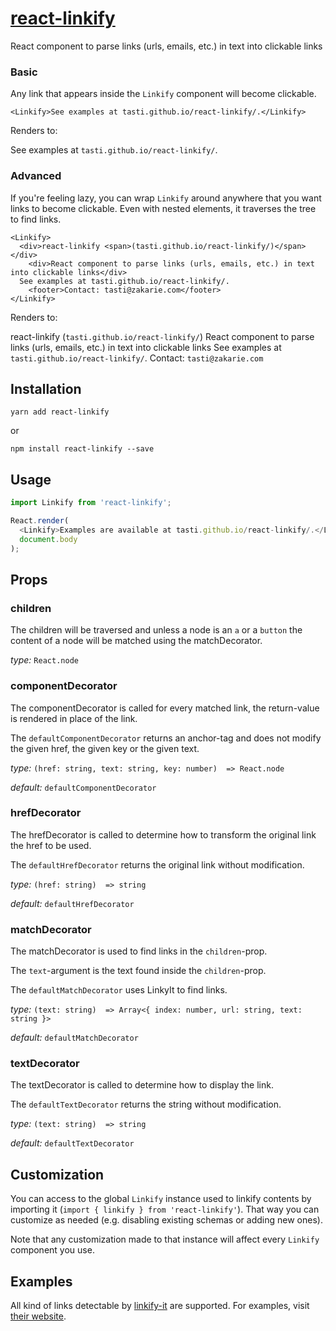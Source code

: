 # [react-linkify](http://tasti.github.io/react-linkify/)
React component to parse links (urls, emails, etc.) in text into clickable links

### Basic

Any link that appears inside the `Linkify` component will become clickable.

```
<Linkify>See examples at tasti.github.io/react-linkify/.</Linkify>
```

Renders to:

See examples at `tasti.github.io/react-linkify/`.

### Advanced

If you're feeling lazy, you can wrap `Linkify` around anywhere that you want links to become clickable. Even with nested elements, it traverses the tree to find links.

```
<Linkify>
  <div>react-linkify <span>(tasti.github.io/react-linkify/)</span></div>
    <div>React component to parse links (urls, emails, etc.) in text into clickable links</div>
  See examples at tasti.github.io/react-linkify/.
    <footer>Contact: tasti@zakarie.com</footer>
</Linkify>
```

Renders to:

react-linkify (`tasti.github.io/react-linkify/`)
React component to parse links (urls, emails, etc.) in text into clickable links
See examples at `tasti.github.io/react-linkify/`.
Contact: `tasti@zakarie.com`


## Installation

```
yarn add react-linkify
```

or

```
npm install react-linkify --save
```

## Usage

```js
import Linkify from 'react-linkify';

React.render(
  <Linkify>Examples are available at tasti.github.io/react-linkify/.</Linkify>,
  document.body
);
```

## Props
### children
The children will be traversed and unless a node is an `a` or a `button` the content of a node will be matched using the matchDecorator.

_type:_ `React.node`

### componentDecorator
The componentDecorator is called for every matched link, the return-value is rendered in place of the link.

The `defaultComponentDecorator` returns an anchor-tag and does not modify the given href, the given key or the given text.

_type:_ `(href: string, text: string, key: number)  => React.node`

_default:_ `defaultComponentDecorator`

### hrefDecorator
The hrefDecorator is called to determine how to transform the original link the href to be used.

The `defaultHrefDecorator` returns the original link without modification.

_type:_ `(href: string)  => string`

_default:_ `defaultHrefDecorator`

### matchDecorator
The matchDecorator is used to find links in the `children`-prop. 

The `text`-argument is the text found inside the `children`-prop.

The `defaultMatchDecorator` uses LinkyIt to find links.

_type:_ `(text: string)  => Array<{ index: number, url: string, text: string }>`

_default:_ `defaultMatchDecorator`

### textDecorator
The textDecorator is called to determine how to display the link.

The `defaultTextDecorator` returns the string without modification.

_type:_ `(text: string)  => string`

_default:_ `defaultTextDecorator`

## Customization

You can access to the global `Linkify` instance used to linkify contents by importing it (`import { linkify } from 'react-linkify'`).
That way you can customize as needed (e.g. disabling existing schemas or adding new ones).

Note that any customization made to that instance will affect every `Linkify` component you use.

## Examples

All kind of links detectable by
[linkify-it](https://github.com/markdown-it/linkify-it) are supported. For
examples, visit [their website](http://markdown-it.github.io/linkify-it/).
